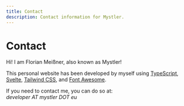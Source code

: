 ```yaml
---
title: Contact
description: Contact information for Mystler.
---
```


# Contact

Hi! I am Florian Meißner, also known as Mystler!

This personal website has been developed by myself using <a href="https://www.typescriptlang.org/" target="_blank" rel="noopener">TypeScript</a>, <a href="https://svelte.dev/" target="_blank" rel="noopener">Svelte</a>, <a href="https://tailwindcss.com/" target="_blank" rel="noopener">Tailwind CSS</a>, and <a href="http://fontawesome.io" target="_blank" rel="noopener">Font Awesome</a>.

If you need to contact me, you can do so at:<br>
_developer AT mystler DOT eu_
